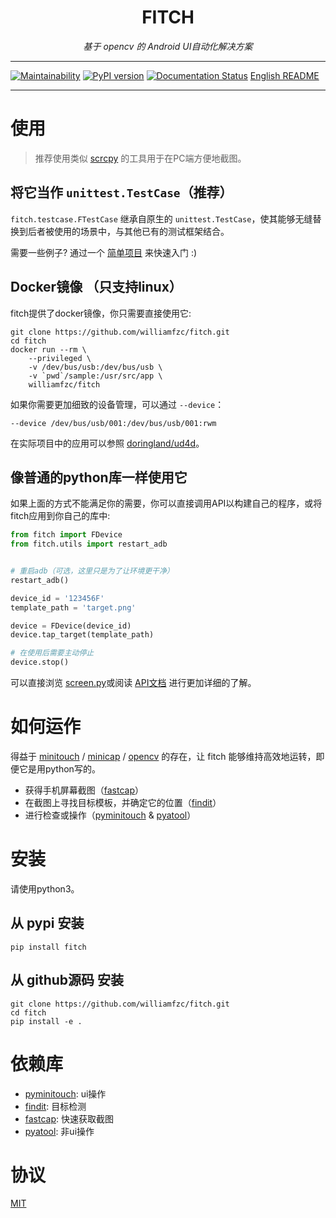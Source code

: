 <h1 align="center">FITCH</h1>
<p align="center">
    <em>基于 opencv 的 Android UI自动化解决方案</em>
</p>

---

[![Maintainability](https://api.codeclimate.com/v1/badges/de3e2f35842f80a26ed3/maintainability)](https://codeclimate.com/github/williamfzc/fitch/maintainability)
[![PyPI version](https://badge.fury.io/py/fitch.svg)](https://badge.fury.io/py/fitch)
[![Documentation Status](https://readthedocs.org/projects/fitch/badge/?version=latest)](https://fitch.readthedocs.io/en/latest/?badge=latest)
[English README](README_en.md)

---

# 使用

> 推荐使用类似 [scrcpy](https://github.com/Genymobile/scrcpy) 的工具用于在PC端方便地截图。

## 将它当作 `unittest.TestCase`（推荐）

`fitch.testcase.FTestCase` 继承自原生的 `unittest.TestCase`，使其能够无缝替换到后者被使用的场景中，与其他已有的测试框架结合。

需要一些例子? 通过一个 [简单项目](sample) 来快速入门 :)

## Docker镜像 （只支持linux）

fitch提供了docker镜像，你只需要直接使用它:

```shell
git clone https://github.com/williamfzc/fitch.git
cd fitch
docker run --rm \
    --privileged \
    -v /dev/bus/usb:/dev/bus/usb \
    -v `pwd`/sample:/usr/src/app \
    williamfzc/fitch
```

如果你需要更加细致的设备管理，可以通过 `--device`：

```shell
--device /dev/bus/usb/001:/dev/bus/usb/001:rwm
```

在实际项目中的应用可以参照 [doringland/ud4d](https://github.com/doringland/ud4d)。

## 像普通的python库一样使用它

如果上面的方式不能满足你的需要，你可以直接调用API以构建自己的程序，或将fitch应用到你自己的库中:

```python
from fitch import FDevice
from fitch.utils import restart_adb


# 重启adb（可选，这里只是为了让环境更干净）
restart_adb()

device_id = '123456F'
template_path = 'target.png'

device = FDevice(device_id)
device.tap_target(template_path)

# 在使用后需要主动停止
device.stop()
```

可以直接浏览 [screen.py](fitch/screen.py)或阅读 [API文档](https://fitch.readthedocs.io/en/latest/#) 进行更加详细的了解。

# 如何运作

得益于 [minitouch](https://github.com/openstf/minitouch) / [minicap](https://github.com/openstf/minicap) / [opencv](https://github.com/skvark/opencv-python) 的存在，让 fitch 能够维持高效地运转，即便它是用python写的。

- 获得手机屏幕截图（[fastcap](https://github.com/williamfzc/fastcap)）
- 在截图上寻找目标模板，并确定它的位置（[findit](https://github.com/williamfzc/findit)）
- 进行检查或操作（[pyminitouch](https://github.com/williamfzc/pyminitouch) & [pyatool](https://github.com/williamfzc/pyatool)）

# 安装

请使用python3。

## 从 pypi 安装

```shell
pip install fitch
```

## 从 github源码 安装

```shell
git clone https://github.com/williamfzc/fitch.git
cd fitch
pip install -e .
```

# 依赖库

- [pyminitouch](https://github.com/williamfzc/pyminitouch): ui操作
- [findit](https://github.com/williamfzc/findit): 目标检测
- [fastcap](https://github.com/williamfzc/fastcap): 快速获取截图
- [pyatool](https://github.com/williamfzc/pyatool): 非ui操作

# 协议

[MIT](LICENSE)
